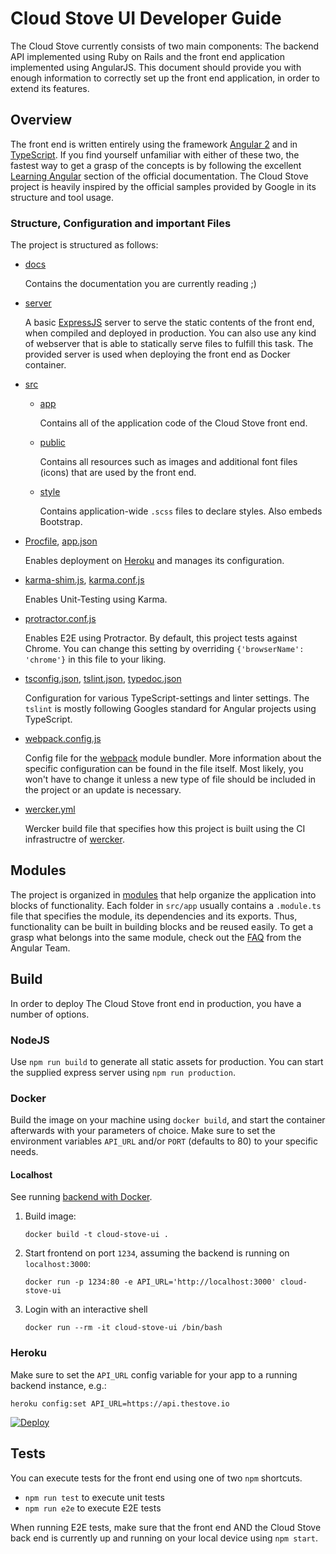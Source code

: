 <!--
# @title Cloud Stove UI Developer Guide
-->
# Cloud Stove UI Developer Guide
The Cloud Stove currently consists of two main components: The backend API implemented using Ruby on Rails and the front end application implemented using AngularJS. This document should provide you with enough information to correctly set up the front end application, in order to extend its features. 

## Overview
The front end is written entirely using the framework [Angular 2](https://angular.io/) and in [TypeScript](typescriptlang.org). If you find yourself unfamiliar with either of these two, the fastest way to get a grasp of the concepts is by following the excellent [Learning Angular](https://angular.io/docs/ts/latest/guide/learning-angular.html) section of the official documentation. The Cloud Stove project is heavily inspired by the official samples provided by Google in its structure and tool usage.

### Structure, Configuration and important Files
The project is structured as follows:

* [docs](https://github.com/sealuzh/cloud-stove-ui/tree/master/docs)

   Contains the documentation you are currently reading ;)

* [server](https://github.com/sealuzh/cloud-stove-ui/tree/master/server)

   A basic [ExpressJS](https://expressjs.com) server to serve the static contents of the front end, when compiled and deployed in production. You can also use any kind of webserver that is able to statically serve files to fulfill this task. The provided server is used when deploying the front end as Docker container.

* [src](https://github.com/sealuzh/cloud-stove-ui/tree/master/src)
   * [app](https://github.com/sealuzh/cloud-stove-ui/tree/master/app)

      Contains all of the application code of the Cloud Stove front end.

   * [public](https://github.com/sealuzh/cloud-stove-ui/tree/master/public)

      Contains all resources such as images and additional font files (icons) that are used by the front end.

   * [style](https://github.com/sealuzh/cloud-stove-ui/tree/master/style)

      Contains application-wide `.scss` files to declare styles. Also embeds Bootstrap.

* [Procfile](https://github.com/sealuzh/cloud-stove-ui/blob/master/Procfile), [app.json](https://github.com/sealuzh/cloud-stove-ui/blob/master/app.json)

   Enables deployment on [Heroku](https://www.heroku.com/) and manages its configuration.

* [karma-shim.js](https://github.com/sealuzh/cloud-stove-ui/blob/master/karma-shim.js), [karma.conf.js](https://github.com/sealuzh/cloud-stove-ui/blob/master/karma-shim.js)

   Enables Unit-Testing using Karma.

* [protractor.conf.js](https://github.com/sealuzh/cloud-stove-ui/blob/master/protractor.conf.js)

   Enables E2E using Protractor. By default, this project tests against Chrome. You can change this setting by overriding `{'browserName': 'chrome'}` in this file to your liking.

* [tsconfig.json](https://github.com/sealuzh/cloud-stove-ui/blob/master/tsconfig.json), [tslint.json](https://github.com/sealuzh/cloud-stove-ui/blob/master/tslint.json), [typedoc.json](https://github.com/sealuzh/cloud-stove-ui/blob/master/typedoc.json)

   Configuration for various TypeScript-settings and linter settings. The `tslint` is mostly following Googles standard for Angular projects using TypeScript.

* [webpack.config.js](https://github.com/sealuzh/cloud-stove-ui/blob/master/webpack.config.js)

   Config file for the [webpack](https://webpack.github.io/) module bundler. More information about the specific configuration can be found in the file itself. Most likely, you won't have to change it unless a new type of file should be included in the project or an update is necessary.

* [wercker.yml](https://github.com/sealuzh/cloud-stove-ui/blob/master/wercker.yml)

   Wercker build file that specifies how this project is built using the CI infrastructre of [wercker](https://www.wercker.com/).

## Modules
The project is organized in [modules](https://angular.io/docs/ts/latest/guide/ngmodule.html) that help organize the application into blocks of functionality. Each folder in `src/app` usually contains a `.module.ts` file that specifies the module, its dependencies and its exports. Thus, functionality can be built in building blocks and be reused easily. To get a grasp what belongs into the same module, check out the [FAQ](https://angular.io/docs/ts/latest/cookbook/ngmodule-faq.html#!#q-module-recommendations) from the Angular Team.

## Build
In order to deploy The Cloud Stove front end in production, you have a number of options.

### NodeJS
Use `npm run build` to generate all static assets for production. You can start the supplied express server using `npm run production`.

### Docker
Build the image on your machine using `docker build`, and start the container afterwards with your parameters of choice. Make sure to set the environment variables `API_URL` and/or `PORT` (defaults to 80) to your specific needs.

#### Localhost

See running [backend with Docker](https://github.com/sealuzh/cloud-stove/blob/master/CONTRIBUTING.md#run-development-environment-with-docker).

1. Build image:

	```shell
	docker build -t cloud-stove-ui .
	```

2. Start frontend on port `1234`, assuming the backend is running on `localhost:3000`:

	```shell
	docker run -p 1234:80 -e API_URL='http://localhost:3000' cloud-stove-ui
	```

3. Login with an interactive shell

	```shell
	docker run --rm -it cloud-stove-ui /bin/bash
	```

### Heroku
Make sure to set the `API_URL` config variable for your app to a running backend instance, e.g.:

    heroku config:set API_URL=https://api.thestove.io

[![Deploy](https://www.herokucdn.com/deploy/button.svg)](https://heroku.com/deploy)

## Tests
You can execute tests for the front end using one of two `npm` shortcuts.

* `npm run test` to execute unit tests
* `npm run e2e` to execute E2E tests

When running E2E tests, make sure that the front end AND the Cloud Stove back end is currently up and running on your local device using `npm start`.
